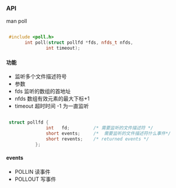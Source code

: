 ### API

man poll

```c++

 #include <poll.h>
       int poll(struct pollfd *fds, nfds_t nfds, 
               int timeout);
```

#### 功能

- 监听多个文件描述符号
- 参数
- fds 监听的数组的首地址
- nfds 数组有效元素的最大下标+1
- timeout 超时时间 -1 为一直监听

```c++

 struct pollfd {
               int   fd;         /* 需要监听的文件描述符 */
               short events;     /*  需要监听的文件描述符什么事件*/
               short revents;    /* returned events */
           };


```

#### events

- POLLIN 读事件
- POLLOUT 写事件
